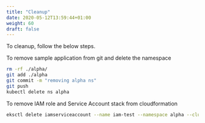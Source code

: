 ```yaml
---
title: "Cleanup"
date: 2020-05-12T13:59:44+01:00
weight: 60
draft: false
---
```


To cleanup, follow the below steps.

To remove sample application from git and delete the namespace

```bash
rm -rf ./alpha/
git add ./alpha
git commit -m "removing alpha ns"
git push
kubectl delete ns alpha
```

To remove IAM role and Service Account stack from cloudformation

```bash
eksctl delete iamserviceaccount --name iam-test --namespace alpha --cluster eksworkshop-eksctl
```
